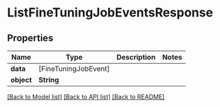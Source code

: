 # ListFineTuningJobEventsResponse

## Properties
Name | Type | Description | Notes
------------ | ------------- | ------------- | -------------
**data** | [FineTuningJobEvent] |  | 
**object** | **String** |  | 

[[Back to Model list]](../README.md#documentation-for-models) [[Back to API list]](../README.md#documentation-for-api-endpoints) [[Back to README]](../README.md)


